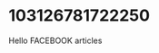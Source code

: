 # 103126781722250

<!DOCTYPE html>

<html>

<meta property="fb:pages" content="103126781722250" />

<body>

<hi>Hello FACEBOOK articles</hi>

<p></p>

</body>

</html>
